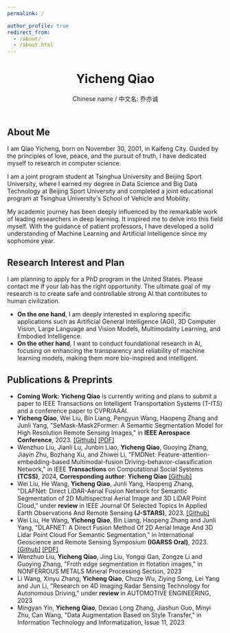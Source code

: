 ```yaml
---
permalink: /

author_profile: true
redirect_from: 
  - /about/
  - /about.html
---
```


<html lang="en">
<head>
    <meta charset="UTF-8">
    <meta name="viewport" content="width=device-width, initial-scale=1.0">
    <title>Yicheng Qiao's Academic Homepage</title>
    <link rel="stylesheet" href="style.css"> <!-- Assuming you have a CSS file for styling -->
</head>
<body>
    <header>
        <h1>Yicheng Qiao</h1>
        Chinese name / 中文名: 乔亦诚
    </header>
    <section id="about-me">
        <h2>About Me</h2>
        <p>
        I am Qiao Yicheng, born on November 30, 2001, in Kaifeng City. Guided by the principles of love, peace, and the pursuit of truth, I have dedicated myself to research in computer science.
        </p>
        <p>
        I am a joint program student at Tsinghua University and Beijing Sport University, where I earned my degree in Data Science and Big Data Technology at Beijing Sport University and completed a joint educational program at Tsinghua University's School of Vehicle and Mobility.
        </p>
         <p>
          My academic journey has been deeply influenced by the remarkable work of leading researchers in deep learning. It inspired me to delve into this field myself. With the guidance of patient professors, I have developed a solid understanding of Machine Learning and Artificial Intelligence since my sophomore year.
        </p>
        </section>
<section id="Research Interest">
        <h2>Research Interest and Plan</h2>
       <p>
        I am planning to apply for a PhD program in the United States. Please contact me if your lab has the right opportunity.  The ultimate goal of my research is to create safe and controllable strong AI that contributes to human civilization. 
        <ul>
            <li><strong>On the one hand</strong>, I am deeply interested in exploring specific applications such as Artificial General Intelligence (AGI), 3D Computer Vision, Large Language and Vision Models, Multimodality Learning, and Embodied Intelligence.</li>
            <li><strong>On the other hand</strong>, I want to conduct foundational research in AI, focusing on enhancing the transparency and reliability of machine learning models, making them more bio-inspired and intelligent.</li>
        </ul>
       </p>
</section>
<section id="publications">
        <h2>Publications & Preprints</h2>
        <ul>
             <li>
                <strong>Coming Work:</strong> <strong>Yicheng Qiao</strong> is currently writing and plans to submit a paper to IEEE Transactions on Intelligent Transportation Systems (T-ITS) and a conference paper to CVPR/AAAI.
            </li>
            <li>
                <strong>Yicheng Qiao</strong>, Wei Liu, Bin Liang, Pengyun Wang, Haopeng Zhang and Junli Yang, "SeMask-Mask2Former: A Semantic Segmentation Model for High Resolution Remote Sensing Images," in <strong>IEEE Aerospace Conference</strong>, 2023. <a href="https://github.com/YichengQiao/SeMask-Mask2Former">[Github]</a> <a href="https://ieeexplore.ieee.org/document/10115761">[PDF]</a>
            </li>
            <li>
                Wenzhuo Liu, Jianli Lu, Junbin Liao, <strong>Yicheng Qiao</strong>, Guoying Zhang, Jiayin Zhu, Bozhang Xu, and Zhiwei Li, "FMDNet: Feature-attention-embedding-based Multimodal-fusion Driving-behavior-classification Network," in IEEE <strong>Transactions</strong> on Computational Social Systems <strong>(TCSS)</strong>, 2024, <strong>Corresponding author</strong>: <strong>Yicheng Qiao</strong> <a href="https://github.com/YichengQiao/FMDNet">[Github]</a>
            </li>
            <li>
                Wei Liu, He Wang, <strong>Yicheng Qiao</strong>, Junli Yang, Haopeng Zhang, "DLAFNet: Direct LiDAR-Aerial Fusion Network for Semantic Segmentation of 2D Multispectral Aerial Image and 3D LiDAR Point Cloud," under <strong>review</strong> in IEEE Journal Of Selected Topics In Applied Earth Observations And Remote Sensing <strong>(J-STARS)</strong>, 2023. <a href="https://github.com/YichengQiao/DLAFNet">[Github]</a>
            </li>
            <li>
                Wei Liu, He Wang, <strong>Yicheng Qiao</strong>, Bin Liang, Haopeng Zhang and Junli Yang, "DLAFNET: A Direct Fusion Method Of 2D Aerial Image And 3D Lidar Point Cloud For Semantic Segmentation," in International Geoscience and Remote Sensing Symposium <strong>(IGARSS Oral)</strong>, 2023. <a href="https://github.com/YichengQiao/DLAFNet">[Github]</a> <a href="https://ieeexplore.ieee.org/abstract/document/10282837">[PDF]</a>
            </li>
            <li>
                Wenzhuo Liu, <strong>Yicheng Qiao</strong>, Jing Liu, Yongqi Gan, Zongze Li and Guoying Zhang, "Froth edge segmentation in flotation images," in NONFERROUS METALS Mineral Processing Section, 2023
            </li>
            <li>
                Li Wang, Xinyu Zhang, <strong>Yicheng Qiao</strong>, Chuze Wu, Ziying Song, Lei Yang and Jun Li, "Research on 4D Imaging Radar Sensing Technology for Autonomous Driving," under <strong>review</strong> in AUTOMOTIVE ENGINEERING, 2023
            </li>
            <li>
                Mingyan Yin, <strong>Yicheng Qiao</strong>, Dexiao Long Zhang, Jiashun Guo, Minyi Zhu, Can Wang, "Data Augmentation Based on Style Transfer," in Information Technology and Informatization, Issue 11, 2023
            </li>
           </ul>
    </section>
</body>
</html>

